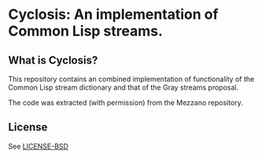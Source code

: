 # Cyclosis: An implementation of Common Lisp streams.

## What is Cyclosis?

This repository contains an combined implementation of functionality
of the Common Lisp stream dictionary and that of the Gray streams
proposal.

The code was extracted (with permission) from the Mezzano repository.

[LICENSE-BSD]:https://github.com/s-expressionists/Cyclosis/blob/master/LICENSE-BSD.

## License

See [LICENSE-BSD]